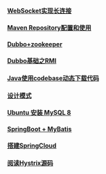 #### [WebSocket实现长连接](./WebSocket.html)

#### [Maven Repository配置和使用](./MavenRepo.html)

#### [Dubbo+zookeeper](./DUBBO.html)

#### [Dubbo基础之RMI](./RMI.html)

#### [Java使用codebase动态下载代码](./codebase.html)

#### [设计模式](./DesignPatterns.html)

#### [Ubuntu 安装 MySQL 8](./MySQL.html)

#### [SpringBoot + MyBatis](./SpringBoot.html)

#### [搭建SpringCloud](./SpringCloud.html)

#### [阅读Hystrix源码](./HystrixSources.html)

<!--[阅读ClassLoader]-->